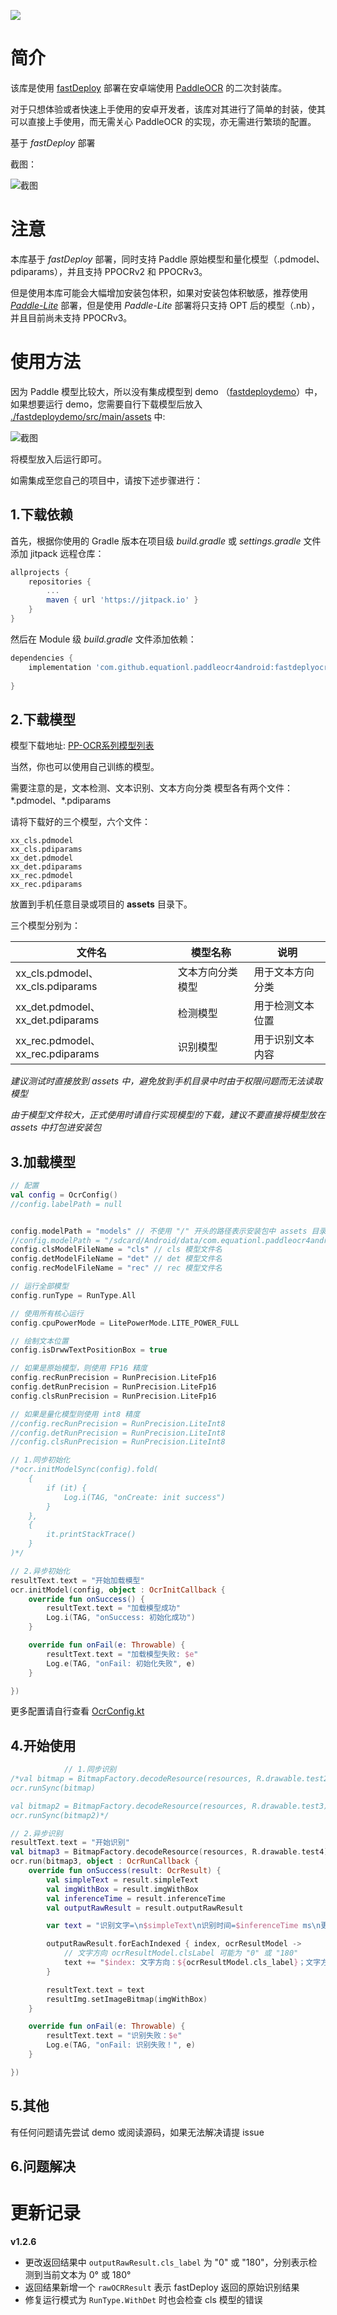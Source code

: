 [![](https://jitpack.io/v/equationl/paddleocr4android.svg)](https://jitpack.io/#equationl/paddleocr4android)

# 简介

该库是使用 [fastDeploy](https://github.com/PaddlePaddle/PaddleOCR/tree/dygraph/deploy/fastdeploy/android) 部署在安卓端使用 [PaddleOCR](https://github.com/PaddlePaddle/PaddleOCR) 的二次封装库。

对于只想体验或者快速上手使用的安卓开发者，该库对其进行了简单的封装，使其可以直接上手使用，而无需关心 PaddleOCR 的实现，亦无需进行繁琐的配置。

基于 *fastDeploy* 部署

截图：

![截图](/doc/screenshot2.jpg)

# 注意

本库基于 *fastDeploy* 部署，同时支持 Paddle 原始模型和量化模型（.pdmodel、pdiparams），并且支持 PPOCRv2 和 PPOCRv3。

但是使用本库可能会大幅增加安装包体积，如果对安装包体积敏感，推荐使用 *[Paddle-Lite](./doc/paddlelite.md)* 部署，但是使用 *Paddle-Lite* 部署将只支持 OPT 后的模型（.nb），并且目前尚未支持 PPOCRv3。


# 使用方法

因为 Paddle 模型比较大，所以没有集成模型到 demo （[fastdeploydemo](./fastdeploydemo)）中，如果想要运行 demo，您需要自行下载模型后放入 [./fastdeploydemo/src/main/assets](../fastdeploydemo/src/main/assets) 中:

![截图](/doc/screenshot3.png)

将模型放入后运行即可。

如需集成至您自己的项目中，请按下述步骤进行：

## 1.下载依赖

首先，根据你使用的 Gradle 版本在项目级 *build.gradle* 或 *settings.gradle* 文件添加 jitpack 远程仓库：

```gradle
allprojects {
	repositories {
		...
		maven { url 'https://jitpack.io' }
	}
}
```

然后在 Module 级 *build.gradle* 文件添加依赖：

```gradle
dependencies {
    implementation 'com.github.equationl.paddleocr4android:fastdeplyocr:v1.2.6'
    
}
```

## 2.下载模型

模型下载地址: [PP-OCR系列模型列表](https://github.com/PaddlePaddle/PaddleOCR/blob/release/2.6/doc/doc_ch/models_list.md)

当然，你也可以使用自己训练的模型。

需要注意的是，文本检测、文本识别、文本方向分类 模型各有两个文件：\*.pdmodel、\*.pdiparams

请将下载好的三个模型，六个文件：

```
xx_cls.pdmodel
xx_cls.pdiparams
xx_det.pdmodel
xx_det.pdiparams
xx_rec.pdmodel
xx_rec.pdiparams
```

放置到手机任意目录或项目的 **assets** 目录下。

三个模型分别为：

| 文件名                             | 模型名称     | 说明       |
|---------------------------------|----------|----------|
| xx_cls.pdmodel、xx_cls.pdiparams | 文本方向分类模型 | 用于文本方向分类 |
| xx_det.pdmodel、xx_det.pdiparams | 检测模型     | 用于检测文本位置 |
| xx_rec.pdmodel、xx_rec.pdiparams | 识别模型     | 用于识别文本内容 |

*建议测试时直接放到 assets 中，避免放到手机目录中时由于权限问题而无法读取模型*

*由于模型文件较大，正式使用时请自行实现模型的下载，建议不要直接将模型放在 assets 中打包进安装包*

## 3.加载模型

```kotlin
// 配置
val config = OcrConfig()
//config.labelPath = null


config.modelPath = "models" // 不使用 "/" 开头的路径表示安装包中 assets 目录下的文件，例如当前表示 assets/models/ocr_v2_for_cpu
//config.modelPath = "/sdcard/Android/data/com.equationl.paddleocr4android.app/files/models" // 使用 "/" 表示手机储存路径，测试时请将下载的三个模型放置于该目录下
config.clsModelFileName = "cls" // cls 模型文件名
config.detModelFileName = "det" // det 模型文件名
config.recModelFileName = "rec" // rec 模型文件名

// 运行全部模型
config.runType = RunType.All

// 使用所有核心运行
config.cpuPowerMode = LitePowerMode.LITE_POWER_FULL

// 绘制文本位置
config.isDrwwTextPositionBox = true

// 如果是原始模型，则使用 FP16 精度
config.recRunPrecision = RunPrecision.LiteFp16
config.detRunPrecision = RunPrecision.LiteFp16
config.clsRunPrecision = RunPrecision.LiteFp16

// 如果是量化模型则使用 int8 精度
//config.recRunPrecision = RunPrecision.LiteInt8
//config.detRunPrecision = RunPrecision.LiteInt8
//config.clsRunPrecision = RunPrecision.LiteInt8

// 1.同步初始化
/*ocr.initModelSync(config).fold(
    {
        if (it) {
            Log.i(TAG, "onCreate: init success")
        }
    },
    {
        it.printStackTrace()
    }
)*/

// 2.异步初始化
resultText.text = "开始加载模型"
ocr.initModel(config, object : OcrInitCallback {
    override fun onSuccess() {
        resultText.text = "加载模型成功"
        Log.i(TAG, "onSuccess: 初始化成功")
    }

    override fun onFail(e: Throwable) {
        resultText.text = "加载模型失败: $e"
        Log.e(TAG, "onFail: 初始化失败", e)
    }

})
```

更多配置请自行查看 [OcrConfig.kt](../fastdeployOCR/src/main/java/com/equationl/fastdeployocr/OcrConfig.kt)

## 4.开始使用

```kotlin
            // 1.同步识别
/*val bitmap = BitmapFactory.decodeResource(resources, R.drawable.test2)
ocr.runSync(bitmap)

val bitmap2 = BitmapFactory.decodeResource(resources, R.drawable.test3)
ocr.runSync(bitmap2)*/

// 2.异步识别
resultText.text = "开始识别"
val bitmap3 = BitmapFactory.decodeResource(resources, R.drawable.test4)
ocr.run(bitmap3, object : OcrRunCallback {
    override fun onSuccess(result: OcrResult) {
        val simpleText = result.simpleText
        val imgWithBox = result.imgWithBox
        val inferenceTime = result.inferenceTime
        val outputRawResult = result.outputRawResult

        var text = "识别文字=\n$simpleText\n识别时间=$inferenceTime ms\n更多信息=\n"

        outputRawResult.forEachIndexed { index, ocrResultModel ->
            // 文字方向 ocrResultModel.clsLabel 可能为 "0" 或 "180"
            text += "$index: 文字方向：${ocrResultModel.cls_label}；文字方向置信度：${ocrResultModel.cls_confidenceL}；识别置信度 ${ocrResultModel.confidence}；；文字位置：${ocrResultModel.points}\n"
        }

        resultText.text = text
        resultImg.setImageBitmap(imgWithBox)
    }

    override fun onFail(e: Throwable) {
        resultText.text = "识别失败：$e"
        Log.e(TAG, "onFail: 识别失败！", e)
    }

})
```

## 5.其他

有任何问题请先尝试 demo 或阅读源码，如果无法解决请提 issue


## 6.问题解决


# 更新记录

**v1.2.6**

- 更改返回结果中 `outputRawResult.cls_label` 为 "0" 或 "180"，分别表示检测到当前文本为 0° 或 180°
- 返回结果新增一个 `rawOCRResult` 表示 fastDeploy 返回的原始识别结果
- 修复运行模式为 `RunType.WithDet` 时也会检查 cls 模型的错误